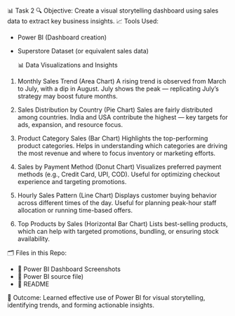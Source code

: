 📊 Task 2 
 🔍 Objective:
Create a visual storytelling dashboard using sales data to extract key business insights.
 📈 Tools Used:
- Power BI (Dashboard creation)
- Superstore Dataset (or equivalent sales data)
  
  📊 Data Visualizations and Insights

1. Monthly Sales Trend (Area Chart)
A rising trend is observed from March to July, with a dip in August. July shows the peak — replicating July’s strategy may boost future months.

2. Sales Distribution by Country (Pie Chart)
Sales are fairly distributed among countries. India and USA contribute the highest — key targets for ads, expansion, and resource focus.

3. Product Category Sales (Bar Chart)
Highlights the top-performing product categories. Helps in understanding which categories are driving the most revenue and where to focus inventory or marketing efforts.

4. Sales by Payment Method (Donut Chart)
Visualizes preferred payment methods (e.g., Credit Card, UPI, COD). Useful for optimizing checkout experience and targeting promotions.

5. Hourly Sales Pattern (Line Chart)
Displays customer buying behavior across different times of the day. Useful for planning peak-hour staff allocation or running time-based offers.

6. Top Products by Sales (Horizontal Bar Chart)
Lists best-selling products, which can help with targeted promotions, bundling, or ensuring stock availability.


 🗂 Files in this Repo:
- 📸 Power BI Dashboard Screenshots
- 📄 Power BI source file)
- 📘 README 


🚀 Outcome:
Learned effective use of Power BI for visual storytelling, identifying trends, and forming actionable insights.


